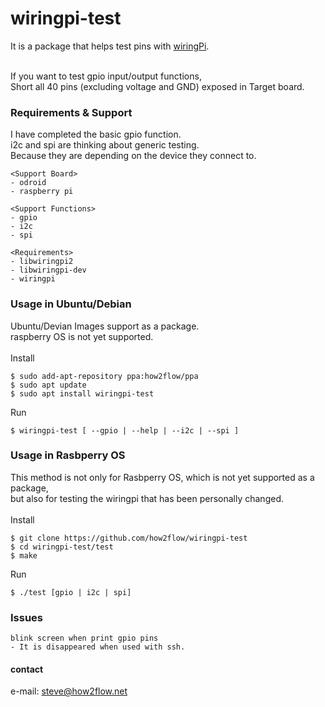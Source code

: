 # wiringpi-test

It is a package that helps test pins with [wiringPi](https://github.com/wiringPi).<br>
<br>

If you want to test gpio input/output functions,<br>
Short all 40 pins (excluding voltage and GND) exposed in Target board.<br>

### Requirements & Support

I have completed the basic gpio function.<br>
i2c and spi are thinking about generic testing.<br>
Because they are depending on the device they connect to.

```
<Support Board>
- odroid
- raspberry pi

<Support Functions>
- gpio
- i2c
- spi

<Requirements>
- libwiringpi2
- libwiringpi-dev
- wiringpi
```

### Usage in Ubuntu/Debian

Ubuntu/Devian Images support as a package.<br>
raspberry OS is not yet supported.<br>
<br>
Install
```
$ sudo add-apt-repository ppa:how2flow/ppa
$ sudo apt update
$ sudo apt install wiringpi-test
```

Run
```
$ wiringpi-test [ --gpio | --help | --i2c | --spi ]
```

### Usage in Rasbperry OS

This method is not only for Rasbperry OS, which is not yet supported as a package,<br>
but also for testing the wiringpi that has been personally changed.<br>
<br>
Install
```
$ git clone https://github.com/how2flow/wiringpi-test
$ cd wiringpi-test/test
$ make
```

Run
```
$ ./test [gpio | i2c | spi]
```

### Issues

```
blink screen when print gpio pins
- It is disappeared when used with ssh.
```

#### contact

e-mail: steve@how2flow.net

